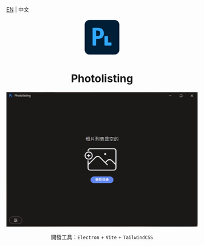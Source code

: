 [EN](./README.md) | 中文

<p align="center">
  <img width="100" src="./icon_256.png" alt="vitawind logo">
  <h1 align="center">Photolisting</h1>
</p>

![](./preview/zhTW/home.png)

<p align="center">
開發工具：<code>Electron</code> + <code>Vite</code> + <code>TailwindCSS</code>
</p>

